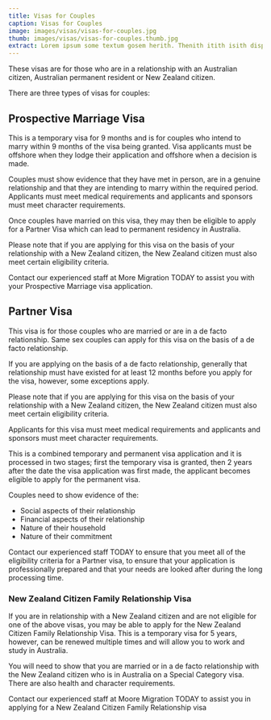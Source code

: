 ```yaml
---
title: Visas for Couples
caption: Visas for Couples
image: images/visas/visas-for-couples.jpg
thumb: images/visas/visas-for-couples.thumb.jpg
extract: Lorem ipsum some textum gosem herith. Thenith itith isith displayeth henceforeth
---
```

These visas are for those who are in a relationship with an Australian citizen, Australian permanent resident or New Zealand citizen.

There are three types of visas for couples:

## Prospective Marriage Visa
This is a temporary visa for 9 months and is for couples who intend to marry within 9 months of the visa being granted. Visa applicants must be offshore when they lodge their application and offshore when a decision is made.

Couples must show evidence that they have met in person, are in a genuine relationship and that they are intending to marry within the required period. Applicants must meet medical requirements and applicants and sponsors must meet character requirements.

Once couples have married on this visa, they may then be eligible to apply for a Partner Visa which can lead to permanent residency in Australia.

Please note that if you are applying for this visa on the basis of your relationship with a New Zealand citizen, the New Zealand citizen must also meet certain eligibility criteria.

Contact our experienced staff at More Migration TODAY to assist you with your Prospective Marriage visa application.

## Partner Visa

This visa is for those couples who are married or are in a de facto relationship. Same sex couples can apply for this visa on the basis of a de facto relationship. 

If you are applying on the basis of a de facto relationship, generally that relationship must have existed for at least 12 months before you apply for the visa, however, some exceptions apply. 

Please note that if you are applying for this visa on the basis of your relationship with a New Zealand citizen, the New Zealand citizen must also meet certain eligibility criteria.

Applicants for this visa must meet medical requirements and applicants and sponsors must meet character requirements.

This is a combined temporary and permanent visa application and it is processed in two stages; first the temporary visa is granted, then 2 years after the date the visa application was first made, the applicant becomes eligible to apply for the permanent visa.

Couples need to show evidence of the:

* Social aspects of their relationship
* Financial aspects of their relationship
* Nature of their household
* Nature of their commitment

Contact our experienced staff TODAY to ensure that you meet all of the eligibility criteria for a Partner visa, to ensure that your application is professionally prepared and that your needs are looked after during the long processing time.


### New Zealand Citizen Family Relationship Visa

If you are in relationship with a New Zealand citizen and are not eligible for one of the above visas, you may be able to apply for the New Zealand Citizen Family Relationship Visa. This is a temporary visa for 5 years, however, can be renewed multiple times and will allow you to work and study in Australia. 

You will need to show that you are married or in a de facto relationship with the New Zealand citizen who is in Australia on a Special Category visa. There are also health and character requirements.

Contact our experienced staff at Moore Migration TODAY to assist you in applying for a New Zealand Citizen Family Relationship visa

